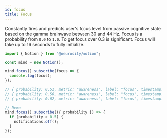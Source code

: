 ```yaml
---
id: focus
title: Focus
---
```


Constantly fires and predicts user's focus level from passive cognitive state based on the gamma brainwave between 30 and 44 Hz. Focus is a probability from `0.0` to `1.0`. To get focus over 0.3 is significant. Focus will take up to 16 seconds to fully initialize. 

```js
import { Notion } from "@neurosity/notion";

const mind = new Notion();

mind.focus().subscribe(focus => {
  console.log(focus);
});

// { probability: 0.51, metric: "awareness", label: "focus", timestamp:  1569961321102 }
// { probability: 0.56, metric: "awareness", label: "focus", timestamp:  1569961321106 }
// { probability: 0.62, metric: "awareness", label: "focus", timestamp:  1569961321111 }

// Demo
mind.focus().subscribe(({ probability }) => {
  if (probability > 0.5) {
    notifications.off();
  }
});
```
